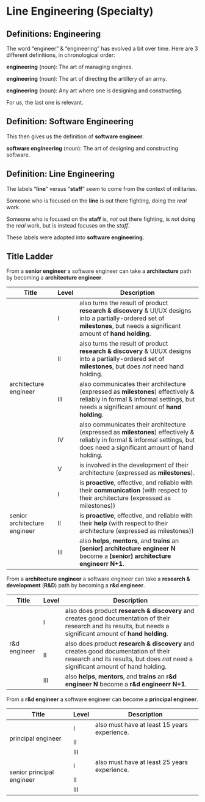 # Line Engineering (Specialty)

## Definitions: Engineering

The word “engineer” & “engineering” has evolved a bit over time.
Here are 3 different definitions, in chronological order:

**engineering** (noun): The art of managing engines.

**engineering** (noun): The art of directing the artillery of an army.

**engineering** (noun): Any art where one is designing and constructing.

For us, the last one is relevant.

## Definition: Software Engineering

This then gives us the definition of **software engineer**.

**software engineering** (noun): The art of designing and constructing software.

## Definition: Line Engineering

The labels “**line**” versus “**staff**” seem to come from the context of militaries.

Someone who is focused on the **line** is out there fighting, doing the _real_ work.

Someone who is focused on the **staff** is, _not_ out there fighting, is _not_ doing the _real_ work, but is instead focuses on the _staff_.

These labels were adopted into **software engineering**.

## Title Ladder

From a **senior engineer** a software engineer can take a **architecture** path by becoming a **architecture engineer**.

<table>
	<thead>
		<tr>
			<th>Title</th>
			<th>Level</th>
			<th>Description</th>
		</td>
	</thead>
	<tbody>
		<tr>
			<td rowspan="5">architecture engineer</td>
			<td>Ⅰ</td>
			<td>also turns the result of product <strong>research & discovery</strong> & UI/UX designs into a partially-ordered set of <strong>milestones</strong>, but needs a significant amount of <strong>hand holding</strong>.</td>
		</tr>
		<tr>
			<td>Ⅱ</td>
			<td>also turns the result of product <strong>research & discovery</strong> & UI/UX designs into a partially-ordered set of <strong>milestones</strong>, but does <em>not</em> need hand holding.</td>
		</tr>
		<tr>
			<td>Ⅲ</td>
			<td>also communicates their architecture (expressed as <strong>milestones</strong>) effectively & reliably in formal & informal settings, but needs a significant amount of <strong>hand holding</strong>.</td>
		</tr>
		<tr>
			<td>Ⅳ</td>
			<td>also communicates their architecture (expressed as <strong>milestones</strong>) effectively & reliably in formal & informal settings, but does need a significant amount of hand holding.</td>
		</tr>
		<tr>
			<td>Ⅴ</td>
			<td>is involved in the development of their architecture (expressed as <strong>milestones</strong>).</td>
		</tr>
		<tr>
			<td rowspan="3">senior architecture engineer</td>
			<td>Ⅰ</td>
			<td>is <strong>proactive</strong>, effective, and reliable with their <strong>communication</strong> (with respect to their architecture (expressed as milestones))</td>
		</tr>
		<tr>
			<td>Ⅱ</td>
			<td>is <strong>proactive</strong>, effective, and reliable with their <strong>help</strong> (with respect to their architecture (expressed as milestones))</td>
		</tr>
		<tr>
			<td>Ⅲ</td>
			<td>also <strong>helps</strong>, <strong>mentors</strong>, and <strong>trains</strong> an <strong>[senior] architecture engineer N</strong> become a <strong>[senior] architecture engineerr N+1</strong>.</td>
		</tr>
	</tbody>
</table>

From a **architecture engineer** a software engineer can take a **research & development** (**R&D**) path by becoming a **r&d engineer**.

<table>
	<thead>
		<tr>
			<th>Title</th>
			<th>Level</th>
			<th>Description</th>
		</td>
	</thead>
	<tbody>
		<tr>
			<td rowspan="3">r&d engineer</td>
			<td>Ⅰ</td>
			<td>also does product <strong>research & discovery</strong> and creates good documentation of their research and its results, but needs a significant amount of <strong>hand holding</strong>.</td>
		</tr>
		<tr>
			<td>Ⅱ</td>
			<td>also does product <strong>research & discovery</strong> and creates good documentation of their research and its results, but does <em>not</em> need a significant amount of hand holding.</td>
		</tr>
		<tr>
			<td>Ⅲ</td>
			<td>also <strong>helps</strong>, <strong>mentors</strong>, and <strong>trains</strong> an <strong>r&d engineer N</strong> become a <strong>r&d engineerr N+1</strong>.</td>
		</tr>
	</tbody>
</table>

From a **r&d engineer** a software engineer can become a **principal engineer**.

<table>
	<thead>
		<tr>
			<th>Title</th>
			<th>Level</th>
			<th>Description</th>
		</td>
	</thead>
	<tbody>
		<tr>
			<td rowspan="3">principal engineer</td>
			<td>Ⅰ</td>
			<td>also must have at least 15 years experience.</td>
		</tr>
		<tr>
			<td>Ⅱ</td>
			<td></td>
		</tr>
		<tr>
			<td>Ⅲ</td>
			<td></td>
		</tr>
		<tr>
			<td rowspan="3">senior principal engineer</td>
			<td>Ⅰ</td>
			<td>also must have at least 25 years experience.</td>
		</tr>
		<tr>
			<td>Ⅱ</td>
			<td></td>
		</tr>
		<tr>
			<td>Ⅲ</td>
			<td></td>
		</tr>
	</tbody>
</table>


